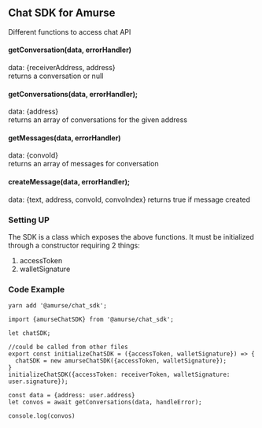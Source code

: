 ## Chat SDK for Amurse
Different functions to access chat API

#### getConversation(data, errorHandler)
data: {receiverAddress, address}<br/>
returns a conversation or null

#### getConversations(data, errorHandler);
data: {address}<br/>
returns an array of conversations for the given address

#### getMessages(data, errorHandler)
data: {convoId}<br/>
returns an array of messages for conversation

#### createMessage(data, errorHandler);
data: {text, address, convoId, convoIndex}
returns true if message created

### Setting UP
The SDK is a class which exposes the above functions. 
It must be initialized through a constructor requiring 2 things:
1. accessToken 
2. walletSignature

### Code Example
```
yarn add '@amurse/chat_sdk';

import {amurseChatSDK} from '@amurse/chat_sdk';

let chatSDK;

//could be called from other files
export const initializeChatSDK = ({accessToken, walletSignature}) => {
  chatSDK = new amurseChatSDK({accessToken, walletSignature});
}
initializeChatSDK({accessToken: receiverToken, walletSignature: user.signature});

const data = {address: user.address}
let convos = await getConversations(data, handleError);

console.log(convos)
```

